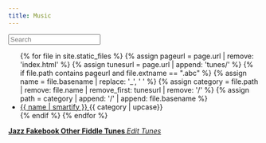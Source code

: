 ```yaml
---
title: Music
---
```


<section id="tune-list">
<input class="search" placeholder="Search" />
<ul class="list">
    {% for file in site.static_files %}
        {% assign pageurl = page.url | remove: 'index.html' %}
        {% assign tunesurl = page.url | append: 'tunes/' %}
        {% if file.path contains pageurl and file.extname == ".abc" %}
            {% assign name = file.basename | replace: '_', ' ' %}
            {% assign category = file.path | remove: file.name | remove_first: tunesurl | remove: '/' %}
            {% assign path = category | append: '/' | append: file.basename %}
            <li>
                <a class="name" href="#{{ path }}" data-path="{{ path }}">
                    {{ name | smartify }}
                </a>
                <span class="category {{ category }}">{{ category | upcase}}</span>
            </li>
        {% endif %}
    {% endfor %}
</ul>
</section>

<section id="extra-links">
<b>
    <a href="http://www.ralphpatt.com/Song.html" target="_blank">
        Jazz Fakebook
    </a>
</b>

<b>
    <a href="https://thesession.org/tunes" target="_blank">
        Other Fiddle Tunes
    </a>
</b>

<i>
    <a href="http://prose.io/#CoryMcCartan/music/tree/master/tunes" target="_blank">
        Edit Tunes
    </a>
</i>
</section>


<section id="music">
</section>
